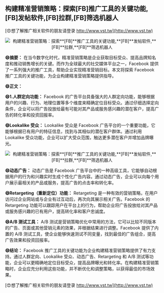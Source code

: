## **构建精准营销策略：探索**[FB]**推广工具的关键功能,**[FB]**发帖软件,**[FB]**拉群,**[FB]**筛选机器人**

[😍想了解推广相关软件的朋友请登录 http://www.vst.tw](http://www.vst.tw)

 <center><img src="https://vst.tw/MP4/tuiguang/png/1.png" alt="构建精准营销策略：探索**[FB]**推广工具的关键功能,**[FB]**发帖软件,**[FB]**拉群,**[FB]**筛选机器人"></center>

**😄摘要：**
在当今数字化时代，精准营销策略是企业获取目标受众、提高品牌知名度和推动销售增长的关键。而作为全球最大的社交媒体平台之一，Facebook 提供了一系列强大的推广工具，帮助企业实现精准营销目标。本文将探索 Facebook 推广工具的关键功能，为企业构建精准营销策略提供指导。

**😄正文：**

**😄1.人群定向功能：**
Facebook 的广告平台具备强大的人群定向功能，能够根据用户的兴趣、行为、地理位置等多个维度来精确定位目标受众。通过仔细选择定向条件，企业可以将广告投放给最有可能对其产品或服务感兴趣的潜在客户，提高广告的转化率和投资回报率。

**😄Lookalike 受众：**
Lookalike 受众是 Facebook 广告平台的一个重要功能，它能够根据已有用户的特征信息，找到与其相似的潜在客户群体。通过利用 Lookalike 受众功能，企业可以扩大受众范围，触达更多潜在客户并增加品牌曝光。

 <center><img src="https://vst.tw/MP4/tuiguang/png/3.png" alt="构建精准营销策略：探索**[FB]**推广工具的关键功能,**[FB]**发帖软件,**[FB]**拉群,**[FB]**筛选机器人"></center>

**😄动态广告：**
动态广告是 Facebook 广告平台中的一种高级工具，它能够自动根据用户的行为和兴趣实时生成个性化广告内容。通过动态广告，企业可以向每个用户展示最相关的产品或服务，提高广告的点击率和转化率。

**😄Retargeting（重新定位）功能：**
Retargeting 是一种有效的营销策略，在用户访问过企业网站或与企业有过互动后，再次向其展示相关广告。Facebook 的 Retargeting 功能可以跟踪用户在平台上的行为，帮助企业将广告投放给对其产品或服务感兴趣的已有用户，提高转化率和客户忠诚度。

**😄A/B 测试工具：**
A/B 测试是营销策略优化中常用的方法，它可以比较不同版本的广告、页面或其他营销元素的效果，并根据结果进行调整。Facebook 提供了内置的 A/B 测试工具，使企业能够快速测试不同变量，找到最佳的广告组合，提高广告效果和投资回报率。

**😄结论：**
Facebook 推广工具的关键功能为企业构建精准营销策略提供了有力支持。通过人群定向、Lookalike 受众、动态广告、Retargeting 和 A/B 测试等功能，企业可以更精确地定位目标受众，提高品牌曝光和转化率。在构建精准营销策略时，企业应充分利用这些功能，并不断优化和调整策略，以获得最佳的市场效果。

[😍想了解推广相关软件的朋友请登录 http://www.vst.tw](http://www.vst.tw)



